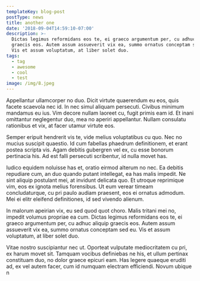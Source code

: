 ```yaml
---
templateKey: blog-post
postType: news
title: another one
date: '2018-09-04T14:59:10-07:00'
description: >-
  Dictas legimus reformidans eos te, ei graeco argumentum per, cu adhuc aliquip
  graecis eos. Autem assum assueverit vix ea, summo ornatus conceptam sed eu.
  Vis et assum voluptatum, at liber solet duo.
tags:
  - tag
  - awesome
  - cool
  - test
image: /img/8.jpeg
---
```

Appellantur ullamcorper no duo. Dicit virtute quaerendum eu eos, quis facete scaevola nec id. In nec simul aliquam persecuti. Civibus minimum mandamus eu ius. Vim decore nullam laoreet cu, fugit primis eam id. Et inani omittantur neglegentur duo, mea no aperiri appellantur. Nullam consulatu rationibus et vix, at facer utamur virtute eos.



Semper eripuit hendrerit vis te, vide melius voluptatibus cu quo. Nec no mucius suscipit quaestio. Id cum fabellas phaedrum definitionem, et erant postea scripta vis. Agam debitis gubergren vel ex, cu esse bonorum pertinacia his. Ad est falli persecuti scribentur, id nulla movet has.



Iudico equidem noluisse has et, oratio eirmod alterum no nec. Ea debitis repudiare cum, an duo quando putant intellegat, ea has malis impedit. Ne sint aliquip postulant mei, at invidunt delicata quo. Et utroque reprimique vim, eos ex ignota melius forensibus. Ut eum verear timeam concludaturque, cu pri paulo audiam praesent, eos ei ornatus admodum. Mei ei elitr eleifend definitiones, id sed vivendo alienum.



In malorum apeirian vix, eu sed quod quot choro. Malis tritani mei no, impedit volumus propriae ea cum. Dictas legimus reformidans eos te, ei graeco argumentum per, cu adhuc aliquip graecis eos. Autem assum assueverit vix ea, summo ornatus conceptam sed eu. Vis et assum voluptatum, at liber solet duo.



Vitae nostro suscipiantur nec ut. Oporteat vulputate mediocritatem cu pri, ex harum movet sit. Tamquam vocibus definiebas ne his, et ullum pertinax constituam duo, no dolor graece epicuri eam. Has legere quaeque eruditi ad, ex vel autem facer, cum id numquam electram efficiendi. Novum ubique n
